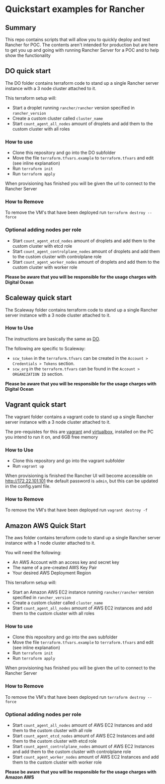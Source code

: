 # Quickstart examples for Rancher

## Summary

This repo contains scripts that will allow you to quickly deploy and test Rancher for POC.
The contents aren't intended for production but are here to get you up and going with running Rancher Server for a POC and to help show the functionality

## DO quick start

The DO folder contains terraform code to stand up a single Rancher server instance with a 3 node cluster attached to it.

This terraform setup will:

- Start a droplet running `rancher/rancher` version specified in `rancher_version`
- Create a custom cluster called `cluster_name`
- Start `count_agent_all_nodes` amount of droplets and add them to the custom cluster with all roles

### How to use

- Clone this repository and go into the DO subfolder
- Move the file `terraform.tfvars.example` to `terraform.tfvars` and edit (see inline explanation)
- Run `terraform init`
- Run `terraform apply`

When provisioning has finished you will be given the url to connect to the Rancher Server

### How to Remove

To remove the VM's that have been deployed run `terraform destroy --force`

### Optional adding nodes per role
- Start `count_agent_etcd_nodes` amount of droplets and add them to the custom cluster with etcd role
- Start `count_agent_controlplane_nodes` amount of droplets and add them to the custom cluster with controlplane role
- Start `count_agent_worker_nodes` amount of droplets and add them to the custom cluster with worker role

**Please be aware that you will be responsible for the usage charges with Digital Ocean**

## Scaleway quick start

The Scaleway folder contains terraform code to stand up a single Rancher server instance with a 3 node cluster attached to it.

### How to Use

The instructions are basically the same as [DO](#do-quick-start).

The following are specific to Scaleway:

- `scw_token` in the `terraform.tfvars` can be created in the `Account > Credentials > Tokens` section.
- `scw_org` in the `terraform.tfvars` can be found in the `Account > ORGANIZATION ID` section.


**Please be aware that you will be responsible for the usage charges with Digital Ocean**

## Vagrant quick start

The vagrant folder contains a vagrant code to stand up a single Rancher server instance with a 3 node cluster attached to it.

The pre-requistes for this are [vagrant](https://www.vagrantup.com) and [virtualbox](https://www.virtualbox.org), installed on the PC you intend to run it on, and 6GB free memory

### How to Use

- Clone this repository and go into the vagrant subfolder
- Run `vagrant up`

When provisioning is finished the Rancher UI will become accessible on http://172.22.101.101 the default password is `admin`, but this can be updated in the config.yaml file.

### How to Remove

To remove the VM's that have been deployed run `vagrant destroy -f`

## Amazon AWS Quick Start

The aws folder contains terraform code to stand up a single Rancher server instance with a 1 node cluster attached to it.

You will need the following:

- An AWS Account with an access key and secret key
- The name of a pre-created AWS Key Pair
- Your desired AWS Deployment Region

This terraform setup will:

- Start an Amazon AWS EC2 instance running `rancher/rancher` version specified in `rancher_version`
- Create a custom cluster called `cluster_name`
- Start `count_agent_all_nodes` amount of AWS EC2 instances and add them to the custom cluster with all roles

### How to use

- Clone this repository and go into the aws subfolder
- Move the file `terraform.tfvars.example` to `terraform.tfvars` and edit (see inline explanation)
- Run `terraform init`
- Run `terraform apply`

When provisioning has finished you will be given the url to connect to the Rancher Server

### How to Remove

To remove the VM's that have been deployed run `terraform destroy --force`

### Optional adding nodes per role
- Start `count_agent_all_nodes` amount of AWS EC2 Instances and add them to the custom cluster with all role
- Start `count_agent_etcd_nodes` amount of AWS EC2 Instances and add them to the custom cluster with etcd role
- Start `count_agent_controlplane_nodes` amount of AWS EC2 Instances and add them to the custom cluster with controlplane role
- Start `count_agent_worker_nodes` amount of AWS EC2 Instances and add them to the custom cluster with worker role

**Please be aware that you will be responsible for the usage charges with Amazon AWS**
